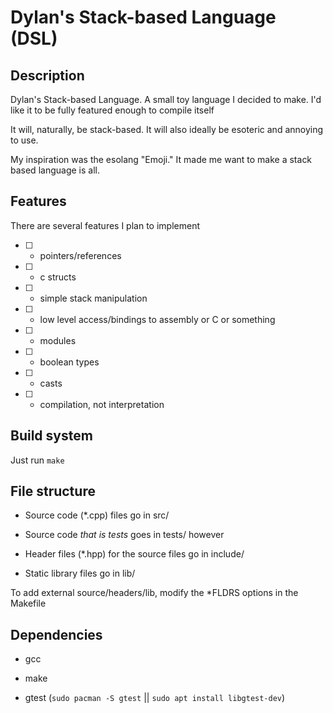 # Dylan's Stack-based Language (DSL)

## Description

Dylan's Stack-based Language. A small toy language I decided to make. I'd like it to be fully featured enough to compile itself

It will, naturally, be stack-based. It will also ideally be esoteric and annoying to use.

My inspiration was the esolang "Emoji." It made me want to make a stack based language is all.

## Features

There are several features I plan to implement

- [ ] - pointers/references

- [ ] - c structs

- [ ] - simple stack manipulation

- [ ] - low level access/bindings to assembly or C or something

- [ ] - modules

- [ ] - boolean types

- [ ] - casts

- [ ] - compilation, not interpretation

## Build system

Just run `make`

## File structure

 - Source code (\*.cpp) files go in src/

 - Source code *that is tests* goes in tests/ however

 - Header files (\*.hpp) for the source files go in include/

 - Static library files go in lib/

To add external source/headers/lib, modify the \*FLDRS options in the Makefile

## Dependencies

 - gcc

 - make

 - gtest (`sudo pacman -S gtest` \|\| `sudo apt install libgtest-dev`)

